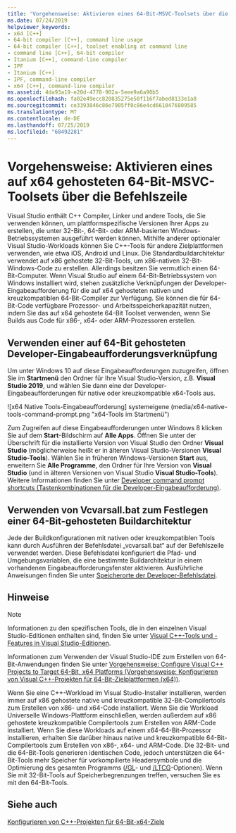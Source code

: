 ```yaml
---
title: 'Vorgehensweise: Aktivieren eines 64-Bit-MSVC-Toolsets über die Befehlszeile'
ms.date: 07/24/2019
helpviewer_keywords:
- x64 [C++]
- 64-bit compiler [C++], command line usage
- 64-bit compiler [C++], toolset enabling at command line
- command line [C++], 64-bit compiler
- Itanium [C++], command-line compiler
- IPF
- Itanium [C++]
- IPF, command-line compiler
- x64 [C++], command-line compiler
ms.assetid: 4da93a19-e20d-4778-902a-5eee9a6a90b5
ms.openlocfilehash: fa02e49ecc820835275e50f116f7abed8133e1a8
ms.sourcegitcommit: ce3393846c86e7905ff0c86e4cd6610476809585
ms.translationtype: MT
ms.contentlocale: de-DE
ms.lasthandoff: 07/25/2019
ms.locfileid: "68492281"
---
```

# <a name="how-to-enable-a-64-bit-x64-hosted-msvc-toolset-on-the-command-line"></a>Vorgehensweise: Aktivieren eines auf x64 gehosteten 64-Bit-MSVC-Toolsets über die Befehlszeile

Visual Studio enthält C++ Compiler, Linker und andere Tools, die Sie verwenden können, um plattformspezifische Versionen Ihrer Apps zu erstellen, die unter 32-Bit-, 64-Bit- oder ARM-basierten Windows-Betriebssystemen ausgeführt werden können. Mithilfe anderer optionaler Visual Studio-Workloads können Sie C++-Tools für andere Zielplattformen verwenden, wie etwa iOS, Android und Linux. Die Standardbuildarchitektur verwendet auf x86 gehostete 32-Bit-Tools, um x86-nativen 32-Bit-Windows-Code zu erstellen. Allerdings besitzen Sie vermutlich einen 64-Bit-Computer. Wenn Visual Studio auf einem 64-Bit-Betriebssystem von Windows installiert wird, stehen zusätzliche Verknüpfungen der Developer-Eingabeaufforderung für die auf x64 gehosteten nativen und kreuzkompatiblen 64-Bit-Compiler zur Verfügung. Sie können die für 64-Bit-Code verfügbare Prozessor- und Arbeitsspeicherkapazität nutzen, indem Sie das auf x64 gehostete 64-Bit Toolset verwenden, wenn Sie Builds aus Code für x86-, x64- oder ARM-Prozessoren erstellen.

## <a name="use-a-64-bit-hosted-developer-command-prompt-shortcut"></a>Verwenden einer auf 64-Bit gehosteten Developer-Eingabeaufforderungsverknüpfung

 Um unter Windows 10 auf diese Eingabeaufforderungen zuzugreifen, öffnen Sie im **Startmenü** den Ordner für Ihre Visual Studio-Version, z.B. **Visual Studio 2019**, und wählen Sie dann eine der Developer-Eingabeaufforderungen für native oder kreuzkompatible x64-Tools aus. 

![x64 Native Tools-Eingabeaufforderung] systemeigene (media/x64-native-tools-command-prompt.png "x64-Tools im Startmenü")

Zum Zugreifen auf diese Eingabeaufforderungen unter Windows 8 klicken Sie auf dem **Start**-Bildschirm auf **Alle Apps**. Öffnen Sie unter der Überschrift für die installierte Version von Visual Studio den Ordner **Visual Studio** (möglicherweise heißt er in älteren Visual Studio-Versionen **Visual Studio-Tools**). Wählen Sie in früheren Windows-Versionen **Start** aus, erweitern Sie **Alle Programme**, den Ordner für Ihre Version von **Visual Studio** (und in älteren Versionen von Visual Studio **Visual Studio-Tools**). Weitere Informationen finden Sie unter [Developer command prompt shortcuts (Tastenkombinationen für die Developer-Eingabeaufforderung)](building-on-the-command-line.md#developer_command_prompt_shortcuts).

## <a name="use-vcvarsallbat-to-set-a-64-bit-hosted-build-architecture"></a>Verwenden von Vcvarsall.bat zum Festlegen einer 64-Bit-gehosteten Buildarchitektur

Jede der Buildkonfigurationen mit nativen oder kreuzkompatiblen Tools kann durch Ausführen der Befehlsdatei „vcvarsall.bat“ auf der Befehlszeile verwendet werden. Diese Befehlsdatei konfiguriert die Pfad- und Umgebungsvariablen, die eine bestimmte Buildarchitektur in einem vorhandenen Eingabeaufforderungsfenster aktivieren. Ausführliche Anweisungen finden Sie unter [Speicherorte der Developer-Befehlsdatei](building-on-the-command-line.md#developer_command_file_locations).

## <a name="remarks"></a>Hinweise

> [!NOTE]
> Informationen zu den spezifischen Tools, die in den einzelnen Visual Studio-Editionen enthalten sind, finden Sie unter [Visual C++-Tools und -Features in Visual Studio-Editionen](../overview/visual-cpp-tools-and-features-in-visual-studio-editions.md).
>
> Informationen zum Verwenden der Visual Studio-IDE zum Erstellen von 64-Bit-Anwendungen finden Sie unter [Vorgehensweise: Configure Visual C++ Projects to Target 64-Bit, x64 Platforms (Vorgehensweise: Konfigurieren von Visual C++-Projekten für 64-Bit-Zielplattformen (x64))](how-to-configure-visual-cpp-projects-to-target-64-bit-platforms.md).

Wenn Sie eine C++-Workload im Visual Studio-Installer installieren, werden immer auf x86 gehostete native und kreuzkompatible 32-Bit-Compilertools zum Erstellen von x86- und x64-Code installiert. Wenn Sie die Workload Universelle Windows-Plattform einschließen, werden außerdem auf x86 gehostete kreuzkompatible Compilertools zum Erstellen von ARM-Code installiert. Wenn Sie diese Workloads auf einem x64-64-Bit-Prozessor installieren, erhalten Sie darüber hinaus native und kreuzkompatible 64-Bit-Compilertools zum Erstellen von x86-, x64- und ARM-Code. Die 32-Bit- und die 64-Bit-Tools generieren identischen Code, jedoch unterstützen die 64-Bit-Tools mehr Speicher für vorkompilierte Headersymbole und die Optimierung des gesamten Programms ([/GL](reference/gl-whole-program-optimization.md)- und [/LTCG](reference/ltcg-link-time-code-generation.md)-Optionen). Wenn Sie mit 32-Bit-Tools auf Speicherbegrenzungen treffen, versuchen Sie es mit den 64-Bit-Tools.

## <a name="see-also"></a>Siehe auch

[Konfigurieren von C++-Projekten für 64-Bit-x64-Ziele](configuring-programs-for-64-bit-visual-cpp.md)<br/>
